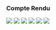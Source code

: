 <h3>Compte Rendu</h3>
<img src="Captures/Capture4.png">
<img src="Captures/Capture5.png">
<img src="Captures/Capture.png">
<img src="Captures/Capture1.png">
<img src="Captures/Capture2.png">
<img src="Captures/Capture3.png">
